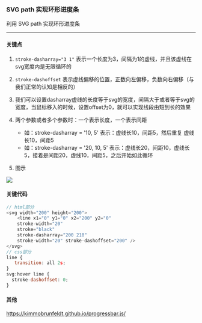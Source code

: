 ### SVG path 实现环形进度条

利用 SVG path 实现环形进度条

---

#### 关键点
1. `stroke-dasharray="3 1"` 表示一个长度为3，间隔为1的虚线，并且该虚线在svg宽度内是无限循环的
2. `stroke-dashoffset` 表示虚线偏移的位置，正数向左偏移，负数向右偏移（与我们正常的认知是相反的）
3. 我们可以设置dasharray虚线的长度等于svg的宽度，间隔大于或者等于svg的宽度，当鼠标移入的时候，设置offset为0，就可以实现线段由短到长的效果
4. 两个参数或者多个参数时：一个表示长度，一个表示间距
    + 如：stroke-dasharray = '10, 5' 表示：虚线长10，间距5，然后重复 虚线长10，间距5
    + 如：stroke-dasharray = '20, 10, 5' 表示：虚线长20，间距10，虚线长5，接着是间距20，虚线10，间距5，之后开始如此循环

5. 图示

![](https://oscimg.oschina.net/oscnet/up-39855ebb0d069a6aea81f524280e37cf840.gif)

#### 关键代码

```javascript
// html部分
<svg width="200" height="200">
    <line x1="0" y1="0" x2="200" y2="0" 
    stroke-width="20" 
    stroke="black" 
    stroke-dasharray="200 210"
    stroke-width="20" stroke-dashoffset="200" />
</svg>
// css部分
line {
   transition: all 2s;
}
svg:hover line {
  stroke-dashoffset: 0;
}
```

#### 其他

https://kimmobrunfeldt.github.io/progressbar.js/